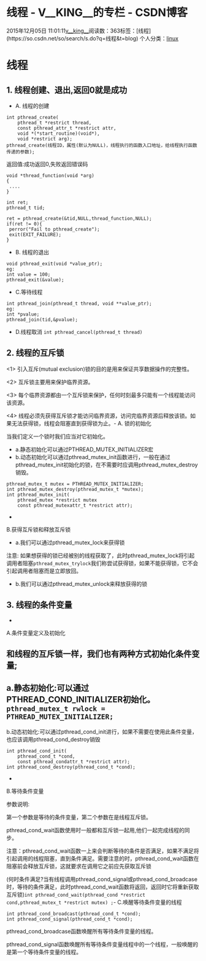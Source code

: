 # 线程 - V__KING__的专栏 - CSDN博客





2015年12月05日 11:01:11[v__king__](https://me.csdn.net/V__KING__)阅读数：363标签：[线程](https://so.csdn.net/so/search/s.do?q=线程&t=blog)
个人分类：[linux](https://blog.csdn.net/V__KING__/article/category/1733387)









# 线程

## 1. 线程创建、退出,返回0就是成功
- A. 线程的创建 

```
int pthread_create(
    pthread_t *restrict thread,
    const pthread_attr_t *restrict attr,
    void *(*start_routine)(void*),
    void *restrict arg);
pthread_create(线程ID，属性(默认为NULL)，线程执行的函数入口地址，给线程执行函数传递的参数);
```

返回值:成功返回0,失败返回错误码 

```
void *thread_function(void *arg)
{
 ....
}

int ret;
pthread_t tid;

ret = pthread_create(&tid,NULL,thread_function,NULL);
if(ret != 0){
 perror("Fail to pthread_create");
 exit(EXIT_FAILURE);
}
```
- B. 线程的退出 

```
void pthread_exit(void *value_ptr);
eg:
int value = 100;
pthread_exit(&value);
```
- C.等待线程 

```
int pthread_join(pthread_t thread, void **value_ptr);
eg:
int *pvalue;
pthread_join(tid,&pvalue);
```
- D.线程取消
`int pthread_cancel(pthread_t thread)`
## 2. 线程的互斥锁

<1> 引入互斥(mutual exclusion)锁的目的是用来保证共享数据操作的完整性。 

<2> 互斥锁主要用来保护临界资源。 

<3> 每个临界资源都由一个互斥锁来保护，任何时刻最多只能有一个线程能访问该资源。 

<4> 线程必须先获得互斥锁才能访问临界资源，访问完临界资源后释放该锁。如果无法获得锁，线程会阻塞直到获得锁为止。- 
A. 锁的初始化 

当我们定义一个锁时我们应当对它初始化。
- a.静态初始化可以通过PTHREAD_MUTEX_INITIALIZER宏
- b.动态初始化可以通过pthread_mutex_init函数进行，一般在通过pthread_mutex_init初始化的锁，在不需要时应调用pthread_mutex_destroy销毁。 

```
pthread_mutex_t mutex = PTHREAD_MUTEX_INITIALIZER;
int pthread_mutex_destroy(pthread_mutex_t *mutex);
int pthread_mutex_init(
    pthread_mutex *restrict mutex
    const pthread_mutexattr_t *restrict attr);
```

- 
B.获得互斥锁和释放互斥锁
- a.我们可以通过pthread_mutex_lock来获得锁 

注意: 如果想获得的锁已经被别的线程获取了，此时pthread_mutex_lock将引起调用者阻塞`pthread_mutex_trylock`我们称尝试获得锁，如果不能获得锁，它不会引起调用者阻塞而是立即放回。
- b.我们可以通过pthread_mutex_unlock来释放获得的锁


## 3. 线程的条件变量
- 
A.条件变量定义及初始化 

和线程的互斥锁一样，我们也有两种方式初始化条件变量;
- 
a.静态初始化:可以通过PTHREAD_COND_INITIALIZER初始化。
`pthread_mutex_t rwlock = PTHREAD_MUTEX_INITIALIZER;`
- 
b.动态初始化:可以通过pthread_cond_init进行，如果不需要在使用此条件变量，也应该调用pthread_cond_destroy销毁

```
int pthread_cond_init(
    pthread_cond_t *cond, 
    const pthread_condattr_t *restrict attr);
int pthread_cond_destroy(pthread_cond_t *cond);
```


- 
B.等待条件变量 

参数说明: 

第一个参数是等待的条件变量，第二个参数在是线程互斥锁。 

pthread_cond_wait函数使用时一般都和互斥锁一起用,他们一起完成线程的同步。 

注意：pthread_cond_wait函数一上来会判断等待的条件是否满足，如果不满足将引起调用的线程阻塞，直到条件满足。需要注意的时，pthread_cond_wait函数在阻塞前会释放互斥锁，这就要求在调用它之前应先获取互斥锁 

(何时条件满足?当有线程调用pthread_cond_signal或pthread_cond_broadcase时，等待的条件满足，此时pthread_cond_wait函数将返回，返回时它将重新获取互斥锁)`int pthread_cond_wait(pthread_cond *restrict cond,pthread_mutex_t *restrict mutex) ;`- 
C.唤醒等待条件变量的线程

```
int pthread_cond_broadcast(pthread_cond_t *cond);
int pthread_cond_signal(pthread_cond_t *cond);
```

pthread_cond_broadcase函数唤醒所有等待条件变量的线程。 

pthread_cond_signal函数唤醒所有等待条件变量线程中的一个线程，一般唤醒的是第一个等待条件变量的线程。








